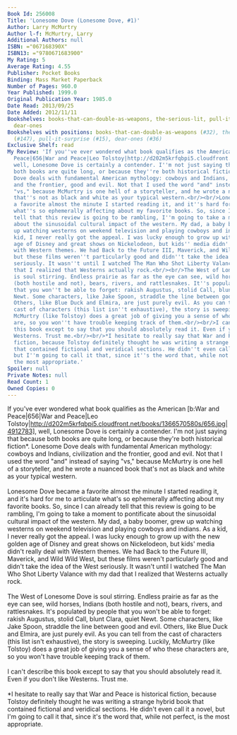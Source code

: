 ```yaml
---
Book Id: 256008
Title: 'Lonesome Dove (Lonesome Dove, #1)'
Author: Larry McMurtry
Author l-f: McMurtry, Larry
Additional Authors: null
ISBN: ="067168390X"
ISBN13: ="9780671683900"
My Rating: 5
Average Rating: 4.55
Publisher: Pocket Books
Binding: Mass Market Paperback
Number of Pages: 960.0
Year Published: 1999.0
Original Publication Year: 1985.0
Date Read: 2013/09/25
Date Added: 2012/11/11
Bookshelves: books-that-can-double-as-weapons, the-serious-lit, pull-it-surprise,
  dear-ones
Bookshelves with positions: books-that-can-double-as-weapons (#32), the-serious-lit
  (#147), pull-it-surprise (#15), dear-ones (#36)
Exclusive Shelf: read
My Review: 'If you''ve ever wondered what book qualifies as the American [b:War and
  Peace|656|War and Peace|Leo Tolstoy|http://d202m5krfqbpi5.cloudfront.net/books/1366570580s/656.jpg|4912783],
  well, Lonesome Dove is certainly a contender. I''m not just saying that because
  both books are quite long, or because they''re both historical fiction*. Lonesome
  Dove deals with fundamental American mythology: cowboys and Indians, civilization
  and the frontier, good and evil. Not that I used the word "and" instead of saying
  "vs," because McMurtry is one hell of a storyteller, and he wrote a nuanced book
  that''s not as black and white as your typical western.<br/><br/>Lonesome Dove became
  a favorite almost the minute I started reading it, and it''s hard for me to articulate
  what''s so ephemerally affecting about my favorite books. So, since I can already
  tell that this review is going to be rambling, I''m going to take a moment to pontificate
  about the sinusoidal cultural impact of the western. My dad, a baby boomer, grew
  up watching westerns on weekend television and playing cowboys and indians. As a
  kid, I never really got the appeal. I was lucky enough to grow up with the new golden
  age of Disney and great shows on Nickelodeon, but kids'' media didn''t really deal
  with Western themes. We had Back to the Future III, Maverick, and Wild Wild West,
  but these films weren''t particularly good and didn''t take the idea of the West
  seriously. It wasn''t until I watched The Man Who Shot Liberty Valance with my dad
  that I realized that Westerns actually rock.<br/><br/>The West of Lonesome Dove
  is soul stirring. Endless prairie as far as the eye can see, wild horses, Indians
  (both hostile and not), bears, rivers, and rattlesnakes. It''s populated by people
  that you won''t be able to forget: rakish Augustus, stolid Call, blunt Clara, quiet
  Newt. Some characters, like Jake Spoon, straddle the line between good and evil.
  Others, like Blue Duck and Elmira, are just purely evil. As you can tell from the
  cast of characters (this list isn''t exhaustive), the story is sweeping. Luckily,
  McMurtry (like Tolstoy) does a great job of giving you a sense of who these characters
  are, so you won''t have trouble keeping track of them.<br/><br/>I can''t describe
  this book except to say that you should absolutely read it. Even if you don''t like
  Westerns. Trust me.<br/><br/>*I hesitate to really say that War and Peace is historical
  fiction, because Tolstoy definitely thought he was writing a strange hybrid book
  that contained fictional and veridical sections. He didn''t even call it a novel,
  but I''m going to call it that, since it''s the word that, while not perfect, is
  the most appropriate.'
Spoiler: null
Private Notes: null
Read Count: 1
Owned Copies: 0
---
```


If you've ever wondered what book qualifies as the American [b:War and Peace|656|War and Peace|Leo Tolstoy|http://d202m5krfqbpi5.cloudfront.net/books/1366570580s/656.jpg|4912783], well, Lonesome Dove is certainly a contender. I'm not just saying that because both books are quite long, or because they're both historical fiction*. Lonesome Dove deals with fundamental American mythology: cowboys and Indians, civilization and the frontier, good and evil. Not that I used the word "and" instead of saying "vs," because McMurtry is one hell of a storyteller, and he wrote a nuanced book that's not as black and white as your typical western.<br/><br/>Lonesome Dove became a favorite almost the minute I started reading it, and it's hard for me to articulate what's so ephemerally affecting about my favorite books. So, since I can already tell that this review is going to be rambling, I'm going to take a moment to pontificate about the sinusoidal cultural impact of the western. My dad, a baby boomer, grew up watching westerns on weekend television and playing cowboys and indians. As a kid, I never really got the appeal. I was lucky enough to grow up with the new golden age of Disney and great shows on Nickelodeon, but kids' media didn't really deal with Western themes. We had Back to the Future III, Maverick, and Wild Wild West, but these films weren't particularly good and didn't take the idea of the West seriously. It wasn't until I watched The Man Who Shot Liberty Valance with my dad that I realized that Westerns actually rock.<br/><br/>The West of Lonesome Dove is soul stirring. Endless prairie as far as the eye can see, wild horses, Indians (both hostile and not), bears, rivers, and rattlesnakes. It's populated by people that you won't be able to forget: rakish Augustus, stolid Call, blunt Clara, quiet Newt. Some characters, like Jake Spoon, straddle the line between good and evil. Others, like Blue Duck and Elmira, are just purely evil. As you can tell from the cast of characters (this list isn't exhaustive), the story is sweeping. Luckily, McMurtry (like Tolstoy) does a great job of giving you a sense of who these characters are, so you won't have trouble keeping track of them.<br/><br/>I can't describe this book except to say that you should absolutely read it. Even if you don't like Westerns. Trust me.<br/><br/>*I hesitate to really say that War and Peace is historical fiction, because Tolstoy definitely thought he was writing a strange hybrid book that contained fictional and veridical sections. He didn't even call it a novel, but I'm going to call it that, since it's the word that, while not perfect, is the most appropriate.